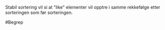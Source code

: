 Stabil sortering vil si at "like" elementer vil opptre i samme rekkefølge etter sorteringen som før sorteringen.

#Begrep